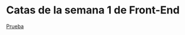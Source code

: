 # Catas de la semana 1 de Front-End
[Prueba](https://github.com/zainosorio/LaunchX-FrontEnd-Semana1/blob/main/Abogabot%20-%20Buyer%20Persona.pdf)
